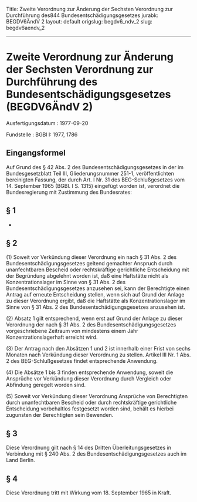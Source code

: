 Title: Zweite Verordnung zur Änderung der Sechsten Verordnung zur Durchführung des844
  Bundesentschädigungsgesetzes
jurabk: BEGDV6ÄndV 2
layout: default
origslug: begdv6_ndv_2
slug: begdv6aendv_2

---

# Zweite Verordnung zur Änderung der Sechsten Verordnung zur Durchführung des Bundesentschädigungsgesetzes (BEGDV6ÄndV 2)

Ausfertigungsdatum
:   1977-09-20

Fundstelle
:   BGBl I: 1977, 1786



## Eingangsformel

Auf Grund des § 42 Abs. 2 des Bundesentschädigungsgesetzes in der im
Bundesgesetzblatt Teil III, Gliederungsnummer 251-1, veröffentlichten
bereinigten Fassung, der durch Art. I Nr. 31 des BEG-Schlußgesetzes
vom 14. September 1965 (BGBl. I S. 1315) eingefügt worden ist,
verordnet die Bundesregierung mit Zustimmung des Bundesrates:


## § 1

-


## § 2

(1) Soweit vor Verkündung dieser Verordnung ein nach § 31 Abs. 2 des
Bundesentschädigungsgesetzes geltend gemachter Anspruch durch
unanfechtbaren Bescheid oder rechtskräftige gerichtliche Entscheidung
mit der Begründung abgelehnt worden ist, daß eine Haftstätte nicht als
Konzentrationslager im Sinne von § 31 Abs. 2 des
Bundesentschädigungsgesetzes anzusehen sei, kann der Berechtigte einen
Antrag auf erneute Entscheidung stellen, wenn sich auf Grund der
Anlage zu dieser Verordnung ergibt, daß die Haftstätte als
Konzentrationslager im Sinne von § 31 Abs. 2 des
Bundesentschädigungsgesetzes anzusehen ist.

(2) Absatz 1 gilt entsprechend, wenn erst auf Grund der Anlage zu
dieser Verordnung der nach § 31 Abs. 2 des
Bundesentschädigungsgesetzes vorgeschriebene Zeitraum von mindestens
einem Jahr Konzentrationslagerhaft erreicht wird.

(3) Der Antrag nach den Absätzen 1 und 2 ist innerhalb einer Frist von
sechs Monaten nach Verkündung dieser Verordnung zu stellen. Artikel
III Nr. 1 Abs. 2 des BEG-Schlußgesetzes findet entsprechende
Anwendung.

(4) Die Absätze 1 bis 3 finden entsprechende Anwendung, soweit die
Ansprüche vor Verkündung dieser Verordnung durch Vergleich oder
Abfindung geregelt worden sind.

(5) Soweit vor Verkündung dieser Verordnung Ansprüche von Berechtigten
durch unanfechtbaren Bescheid oder durch rechtskräftige gerichtliche
Entscheidung vorbehaltlos festgesetzt worden sind, behält es hierbei
zugunsten der Berechtigten sein Bewenden.


## § 3

Diese Verordnung gilt nach § 14 des Dritten Überleitungsgesetzes in
Verbindung mit § 240 Abs. 2 des Bundesentschädigungsgesetzes auch im
Land Berlin.


## § 4

Diese Verordnung tritt mit Wirkung vom 18. September 1965 in Kraft.

